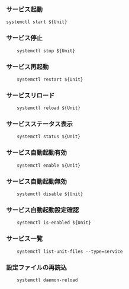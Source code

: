 ### サービス起動	
```
systemctl start ${Unit}
```

### サービス停止
```
	systemctl stop ${Unit}
```
### サービス再起動
```
	systemctl restart ${Unit}
```
### サービスリロード
```
	systemctl reload ${Unit}
```
### サービスステータス表示
```
	systemctl status ${Unit}
```
### サービス自動起動有効
```
	systemctl enable ${Unit}
```
### サービス自動起動無効
```
	systemctl disable ${Unit}
```
### サービス自動起動設定確認
```
	systemctl is-enabled ${Unit}
```
### サービス一覧
```
	systemctl list-unit-files --type=service
```
### 設定ファイルの再読込
```
	systemctl daemon-reload
```